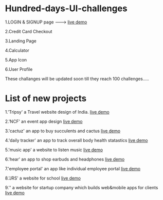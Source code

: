 # Hundred-days-UI-challenges

  1.LOGIN & SIGNUP page ---> <a href="https://xd.adobe.com/view/16f9ad77-b836-4555-b5b3-8cbf76d3ed63-43aa/" > live demo </a>
  
  2.Credit Card Checkout   
  
  3.Landing Page
  
  4.Calculator
  
  5.App Icon
  
  
  6.User Profile
  
  These challanges will be updated soon till they reach 100 challenges.....

# List of new projects

1.'Tripsy' a Travel website design of India. <a href = "https://xd.adobe.com/view/066a0216-9401-4603-80e8-fd4bca293eef-5339/" > live demo </a>
  
  
2.'NCF' an event app design <a href="https://www.figma.com/proto/Uj7ttwrJqJLIUVCiAfDkSL/NCF-app?node-id=22%3A37&scaling=scale-down&page-id=0%3A1&starting-point-node-       id=22%3A37"> live demo </a>


3.'cactuz' an app to buy succulents and cactus <a href="https://www.figma.com/proto/ecsZpL09y64WBO2aDrpTTu/Untitled?node-id=1%3A2&scaling=scale-down&page-id=0%3A1&starting-point-node-id=1%3A2">live demo</a>


4.'daily tracker' an app to track overall body health statastics <a href="https://www.figma.com/proto/QDCp20XMcJbV0UwVJAAZsD/daily-tracker?node-id=1%3A2&scaling=scale-down&page-id=0%3A1&starting-point-node-id=1%3A2">live demo</a>

5.'music app' a website to listen music <a href="https://xd.adobe.com/view/709ca14d-3d38-4158-acec-ea680778f797-25cf/?hints=off"> live demo </a>


6.'hear' an app to shop earbuds and headphones <a href="https://www.figma.com/file/PCP0RyiJr9Vuz3u9izfn2M/hear?type=design&node-id=0%3A1&mode=design&t=tPI9KwKeUM2q3lko-1"> live demo</a>

7.'employee portal' an app like individual employee portal <a href="https://www.figma.com/file/ACT9S5gVgfbNaxiSd0a03a/employee-internal-site?type=design&node-id=0%3A1&mode=design&t=h9lbaQY8ZbpUHIHq-1"> live demo </a>

8.'JRS' a website for school <a href="https://www.figma.com/proto/wZnCtPxAlzhkiJEsoARsRW/JRS?type=design&t=qYS2q4oKCLVoKeDX-1&scaling=min-zoom&page-id=0%3A1&starting-point-node-id=1%3A2&node-id=1-2&mode=design"> live demo </a>

9.'' a website for startup company which builds web&mobile apps for clients <a href="https://www.figma.com/proto/ODVZVZstA0EhbfLBQ3oHUN/freelance-project?type=design&node-id=5-720&t=3i6xk7HVK5CkkxfR-1&scaling=min-zoom&page-id=0%3A1&starting-point-node-id=5%3A720&mode=design"> live demo </a>
